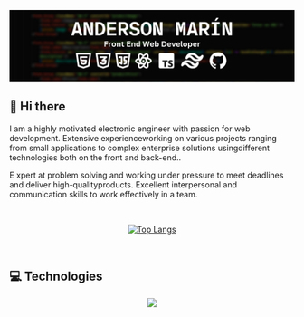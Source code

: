 ![Banner Anderson](/Banner_github_v2.png) 

## 👋 Hi there

<p>I am a highly motivated electronic engineer with passion for web development. Extensive experienceworking on various projects ranging from small applications to complex enterprise solutions usingdifferent technologies both on the front and back-end..</p>
  
<p>E
xpert at problem solving and working under pressure to meet deadlines and deliver high-qualityproducts. Excellent interpersonal and communication skills to work effectively in a team.</p>

<br/>

<div align="center">
  
  [![Top Langs](https://github-readme-stats.vercel.app/api/top-langs/?username=anmarinur&layout=compact&theme=dark)](https://github.com/anmarinur)
  
</div>

<br/>

## 💻 Technologies

<p align="center">
  <a href="https://www.linkedin.com/in/andersonmarindev/">
    <img src="https://skillicons.dev/icons?i=html,css,js,react,redux,tailwind,git,github,vscode" />
  </a>
</p>
